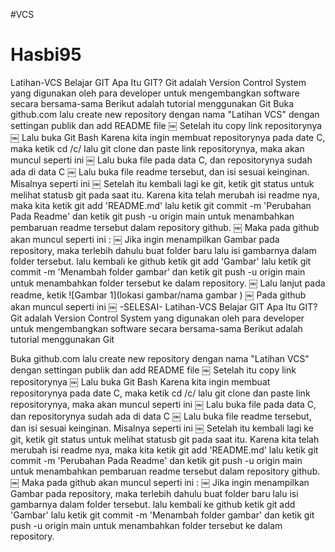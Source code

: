 #VCS
# Hasbi95
Latihan-VCS Belajar GIT Apa Itu GIT? Git adalah Version Control System yang digunakan oleh para developer untuk mengembangkan software secara bersama-sama Berikut adalah tutorial menggunakan Git  Buka github.com lalu create new repository dengan nama "Latihan VCS" dengan settingan publik dan add README file ￼ Setelah itu copy link repositorynya ￼ Lalu buka Git Bash Karena kita ingin membuat repositorynya pada date C, maka ketik cd /c/ lalu git clone dan paste link repositorynya, maka akan muncul seperti ini ￼ Lalu buka file pada data C, dan repositorynya sudah ada di data C ￼ Lalu buka file readme tersebut, dan isi sesuai keinginan. Misalnya seperti ini ￼ Setelah itu kembali lagi ke git, ketik git status untuk melihat statusb git pada saat itu. Karena kita telah merubah isi readme nya, maka kita ketik git add 'README.md' lalu ketik git commit -m 'Perubahan Pada Readme' dan ketik git push -u origin main untuk menambahkan pembaruan readme tersebut dalam repository github. ￼ Maka pada github akan muncul seperti ini : ￼ Jika ingin menampilkan Gambar pada repository, maka terlebih dahulu buat folder baru lalu isi gambarnya dalam folder tersebut. lalu kembali ke github ketik git add 'Gambar' lalu ketik git commit -m 'Menambah folder gambar' dan ketik git push -u origin main untuk menambahkan folder tersebut ke dalam repository. ￼ Lalu lanjut pada readme, ketik ![Gambar 1](lokasi gambar/nama gambar ) ￼ Pada github akan muncul seperti ini ￼ -SELESAI-
Latihan-VCS
Belajar GIT
Apa Itu GIT?
Git adalah Version Control System yang digunakan oleh para developer untuk mengembangkan software secara bersama-sama Berikut adalah tutorial menggunakan Git

Buka github.com lalu create new repository dengan nama "Latihan VCS" dengan settingan publik dan add README file ￼
Setelah itu copy link repositorynya ￼
Lalu buka Git Bash
Karena kita ingin membuat repositorynya pada date C, maka ketik cd /c/ lalu git clone dan paste link repositorynya, maka akan muncul seperti ini ￼
Lalu buka file pada data C, dan repositorynya sudah ada di data C ￼
Lalu buka file readme tersebut, dan isi sesuai keinginan. Misalnya seperti ini ￼
Setelah itu kembali lagi ke git, ketik git status untuk melihat statusb git pada saat itu. Karena kita telah merubah isi readme nya, maka kita ketik git add 'README.md' lalu ketik git commit -m 'Perubahan Pada Readme' dan ketik git push -u origin main untuk menambahkan pembaruan readme tersebut dalam repository github. ￼
Maka pada github akan muncul seperti ini : ￼
Jika ingin menampilkan Gambar pada repository, maka terlebih dahulu buat folder baru lalu isi gambarnya dalam folder tersebut. lalu kembali ke github ketik git add 'Gambar' lalu ketik git commit -m 'Menambah folder gambar' dan ketik git push -u origin main untuk menambahkan folder tersebut ke dalam repository. 
